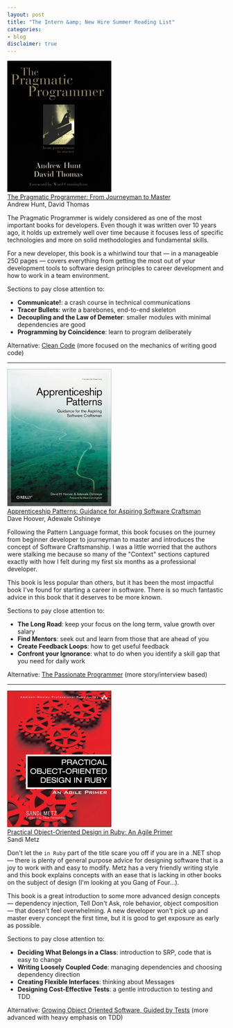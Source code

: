 ```yaml
---
layout: post
title: "The Intern &amp; New Hire Summer Reading List"
categories:
- blog
disclaimer: true
---
```


[![The Pragmatic Programmer](/static/pragmatic-programmer.jpg)][pp]  
[The Pragmatic Programmer: From Journeyman to Master][pp]  
Andrew Hunt, David Thomas  

The Pragmatic Programmer is widely considered as one of the most important books for developers. 
Even though it was written over 10 years ago, it holds up extremely well over time because it 
focuses less of specific technologies and more on solid methodologies and fundamental skills.

For a new developer, this book is a whirlwind tour that &mdash; in a manageable 250 pages &mdash; covers 
everything from getting the most out of your development tools to software design principles to career 
development and how to work in a team environment.

Sections to pay close attention to: 
* __Communicate!__: a crash course in technical communications
* __Tracer Bullets__: write a barebones, end-to-end skeleton
* __Decoupling and the Law of Demeter__: smaller modules with minimal dependencies are good
* __Programming by Coincidence__: learn to program deliberately

Alternative: [Clean Code][cc] (more focused on the mechanics of writing good code)

[pp]: http://www.amazon.com/exec/obidos/ASIN/020161622X/ref=nosim&tag=bookreview0a1-20
[cc]: http://www.amazon.com/exec/obidos/ASIN/0132350882/ref=nosim&tag=bookreview0a1-20

---

[![Apprenticeship Patterns](/static/apprenticeship-patterns.png)][ap]    
[Apprenticeship Patterns: Guidance for Aspiring Software Craftsman][ap]  
Dave Hoover, Adewale Oshineye  

Following the Pattern Language format, this book focuses on the journey from beginner developer
to journeyman to master and introduces the concept of Software Craftsmanship. I was a little worried
that the authors were stalking me because so many of the "Context" sections captured exactly with how 
I felt during my first six months as a professional developer.

This book is less popular than others, but it has been the most impactful book I've found for starting 
a career in software. There is so much fantastic advice in this book that it deserves to be more
known.

Sections to pay close attention to:
* __The Long Road__: keep your focus on the long term, value growth over salary
* __Find Mentors__: seek out and learn from those that are ahead of you
* __Create Feedback Loops__: how to get useful feedback
* __Confront your Ignorance__: what to do when you identify a skill gap that you need for daily work

Alternative: [The Passionate Programmer][pass] (more story/interview based)

[ap]: http://www.amazon.com/exec/obidos/ASIN/0596518382/ref=nosim&tag=bookreview0a1-20
[pass]: http://www.amazon.com/exec/obidos/ASIN/1934356344/ref=nosim&tag=bookreview0a1-20

---

[![Practical Object-Oriented Design in Ruby](/static/poodr.png)][poodr]    
[Practical Object-Oriented Design in Ruby: An Agile Primer][poodr]  
Sandi Metz

Don't let the `in Ruby` part of the title scare you off if you are in a .NET shop &mdash; there is plenty
of general purpose advice for designing software that is a joy to work with and easy to modify. Metz 
has a very friendly writing style and this book explains concepts with an ease that is lacking in other
books on the subject of design (I'm looking at you Gang of Four...).

This book is a great introduction to some more advanced design concepts &mdash; dependency injection,
Tell Don't Ask, role behavior, object composition &mdash; that doesn't feel overwhelming. A new developer
won't pick up and master every concept the first time, but it is good to get exposure as early as possible.

Sections to pay close attention to:
* __Deciding What Belongs in a Class__: introduction to SRP, code that is easy to change
* __Writing Loosely Coupled Code__: managing dependencies and choosing dependency direction
* __Creating Flexible Interfaces__: thinking about Messages
* __Designing Cost-Effective Tests__: a gentle introduction to testing and TDD

Alternative: [Growing Object Oriented Software, Guided by Tests][go] (more advanced with heavy emphasis on TDD)

[poodr]: http://www.amazon.com/exec/obidos/ASIN/0321721330/ref=nosim&tag=bookreview0a1-20
[go]: http://www.amazon.com/exec/obidos/ASIN/0321503627/ref=nosim&tag=bookreview0a1-20